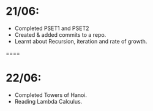 # 21/06: 

- Completed PSET1 and PSET2
- Created & added commits to a repo.
- Learnt about Recursion, iteration and rate of growth.

====

# 22/06:

- Completed Towers of Hanoi.
- Reading Lambda Calculus.